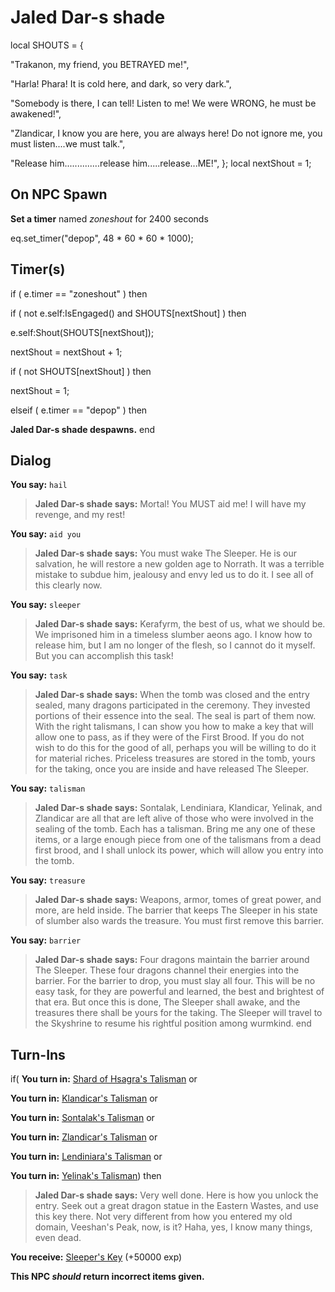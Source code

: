 # Jaled Dar-s shade
local SHOUTS = {

"Trakanon, my friend, you BETRAYED me!",

"Harla!  Phara!  It is cold here, and dark, so very dark.",

"Somebody is there, I can tell!  Listen to me!  We were WRONG, he must be awakened!",

"Zlandicar, I know you are here, you are always here!  Do not ignore me, you must listen....we must talk.",

"Release him..............release him.....release...ME!",
};
local nextShout = 1;

## On NPC Spawn

**Set a timer** named *zoneshout* for 2400 seconds

eq.set_timer("depop", 48 * 60 * 60 * 1000);


## Timer(s)


if ( e.timer == "zoneshout" ) then


if ( not e.self:IsEngaged() and SHOUTS[nextShout] ) then



e.self:Shout(SHOUTS[nextShout]);




nextShout = nextShout + 1;


if ( not SHOUTS[nextShout] ) then



nextShout = 1;


elseif ( e.timer == "depop" ) then


**Jaled Dar-s shade despawns.**
end

## Dialog

**You say:** `hail`



>**Jaled Dar-s shade says:** Mortal! You MUST aid me! I will have my revenge, and my rest!

**You say:** `aid you`



>**Jaled Dar-s shade says:** You must wake The Sleeper. He is our salvation, he will restore a new golden age to Norrath. It was a terrible mistake to subdue him, jealousy and envy led us to do it. I see all of this clearly now.

**You say:** `sleeper`



>**Jaled Dar-s shade says:** Kerafyrm, the best of us, what we should be. We imprisoned him in a timeless slumber aeons ago. I know how to release him, but I am no longer of the flesh, so I cannot do it myself. But you can accomplish this task!

**You say:** `task`



>**Jaled Dar-s shade says:** When the tomb was closed and the entry sealed, many dragons participated in the ceremony. They invested portions of their essence into the seal. The seal is part of them now. With the right talismans, I can show you how to make a key that will allow one to pass, as if they were of the First Brood. If you do not wish to do this for the good of all, perhaps you will be willing to do it for material riches. Priceless treasures are stored in the tomb, yours for the taking, once you are inside and have released The Sleeper.

**You say:** `talisman`



>**Jaled Dar-s shade says:** Sontalak, Lendiniara, Klandicar, Yelinak, and Zlandicar are all that are left alive of those who were involved in the sealing of the tomb. Each has a talisman. Bring me any one of these items, or a large enough piece from one of the talismans from a dead first brood, and I shall unlock its power, which will allow you entry into the tomb.

**You say:** `treasure`



>**Jaled Dar-s shade says:** Weapons, armor, tomes of great power, and more, are held inside. The barrier that keeps The Sleeper in his state of slumber also wards the treasure. You must first remove this barrier.

**You say:** `barrier`



>**Jaled Dar-s shade says:** Four dragons maintain the barrier around The Sleeper. These four dragons channel their energies into the barrier. For the barrier to drop, you must slay all four. This will be no easy task, for they are powerful and learned, the best and brightest of that era. But once this is done, The Sleeper shall awake, and the treasures there shall be yours for the taking. The Sleeper will travel to the Skyshrine to resume his rightful position among wurmkind.
end

## Turn-Ins





if( **You turn in:** [Shard of Hsagra's Talisman](/item/9296) or


 **You turn in:** [Klandicar's Talisman](/item/27255) or


 **You turn in:** [Sontalak's Talisman](/item/27256) or


 **You turn in:** [Zlandicar's Talisman](/item/27258) or


 **You turn in:** [Lendiniara's Talisman](/item/27259) or


 **You turn in:** [Yelinak's Talisman](/item/27266)) then


>**Jaled Dar-s shade says:** Very well done. Here is how you unlock the entry. Seek out a great dragon statue in the Eastern Wastes, and use this key there. Not very different from how you entered my old domain, Veeshan's Peak, now, is it? Haha, yes, I know many things, even dead.


 **You receive:**  [Sleeper's Key](/item/27265) (+50000 exp)

**This NPC *should* return incorrect items given.**
